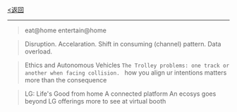 [<返回](https://github.com/Jeremiah-Y/IFA2020/blob/master/IFA%202020%20%E6%8A%A5%E9%81%93%E8%AE%A1%E5%88%92/7%20IFA%20%E7%9C%8B%E5%B1%95%E6%97%A5%E7%A8%8B%E8%A7%84%E5%88%92.md)

---

>eat@home 
entertain@home

>Disruption. 
Accelaration. Shift in consuming (channel) pattern. 
Data overload. 


>Ethics and Autonomous Vehicles
`The Trolley problems: one track or another when facing collision. `
how you align ur intentions matters more than the consequence

>LG: Life's Good from home
A connected platform 
An ecosys goes beyond LG offerings 
more to see at virtual booth






